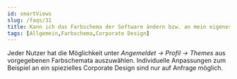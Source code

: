 ```yaml
---
id: smartViews
slug: /faqs/31
title: Kann ich das Farbschema der Software ändern bzw. an mein eigenes Corporate Design anpassen
tags: [Allgemein,Farbschema,Corporate Design]
---
```

Jeder Nutzer hat die Möglichkeit unter *Angemeldet -> Profil -> Themes* aus vorgegebenen Farbschemata auszuwählen. Individuelle Anpassungen zum Beispiel an ein spiezielles Corporate Design sind nur auf Anfrage möglich. 